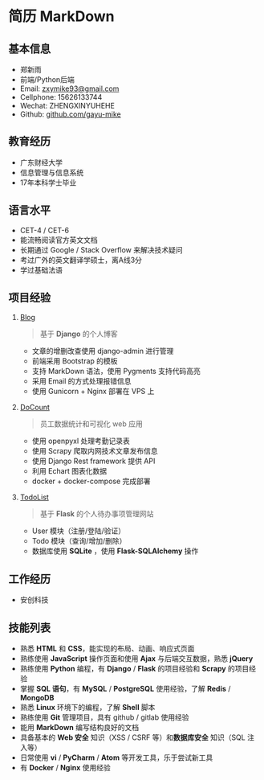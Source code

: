 # 简历 MarkDown


## 基本信息

- 郑新雨
- 前端/Python后端
- Email: zxymike93@gmail.com
- Cellphone: 15626133744
- Wechat: ZHENGXINYUHEHE
- Github: [github.com/gayu-mike](https://github.com/gayu-mike)


## 教育经历

- 广东财经大学
- 信息管理与信息系统
- 17年本科学士毕业


## 语言水平

- CET-4 / CET-6
- 能流畅阅读官方英文文档
- 长期通过 Google / Stack Overflow 来解决技术疑问
- 考过广外的英文翻译学硕士，离A线3分
- 学过基础法语


## 项目经验

1. [Blog](https://github.com/gayu-mike/zhengxinyu-dot-cc)

    > 基于 **Django** 的个人博客

    - 文章的增删改查使用 django-admin 进行管理
    - 前端采用 Bootstrap 的模板
    - 支持 MarkDown 语法，使用 Pygments 支持代码高亮
    - 采用 Email 的方式处理报错信息
    - 使用 Gunicorn + Nginx 部署在 VPS 上

2. [DoCount](https://github.com/gayu-mike/DoCount)

    > 员工数据统计和可视化 web 应用

    - 使用 openpyxl 处理考勤记录表
    - 使用 Scrapy 爬取内网技术文章发布信息
    - 使用 Django Rest framework 提供 API
    - 利用 Echart 图表化数据
    - docker + docker-compose 完成部署

3. [TodoList](https://github.com/zxymike/todolist)

    > 基于 **Flask** 的个人待办事项管理网站

    - User 模块（注册/登陆/验证）
    - Todo 模块（查询/增加/删除）
    - 数据库使用 **SQLite** ，使用 **Flask-SQLAlchemy** 操作


## 工作经历

- 安创科技


## 技能列表

- 熟悉 **HTML** 和 **CSS**，能实现的布局、动画、响应式页面
- 熟练使用 **JavaScript** 操作页面和使用 **Ajax** 与后端交互数据，熟悉 **jQuery**
- 熟练使用 **Python** 编程，有 **Django** / **Flask** 的项目经验和 **Scrapy** 的项目经验
- 掌握 **SQL 语句**，有 **MySQL** / **PostgreSQL** 使用经验，了解 **Redis** / **MongoDB**
- 熟悉 **Linux** 环境下的编程，了解 **Shell** 脚本
- 熟练使用 **Git** 管理项目，具有 github / gitlab 使用经验
- 能用 **MarkDown** 编写结构良好的文档
- 具备基本的 **Web 安全** 知识（XSS / CSRF 等）和**数据库安全** 知识（SQL 注入等）
- 日常使用 **vi** / **PyCharm** / **Atom** 等开发工具，乐于尝试新工具
- 有 **Docker** / **Nginx** 使用经验
